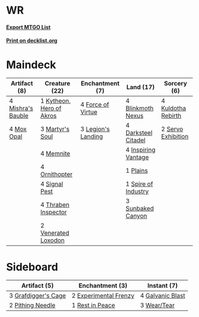 # WR

#### [Export MTGO List](../collection/WR/WR.txt)
#### [Print on decklist.org](http://decklist.org/?deckmain=4%09Blinkmoth%20Nexus%0A4%09Darksteel%20Citadel%0A4%09Force%20of%20Virtue%0A4%09Inspiring%20Vantage%0A4%09Kuldotha%20Rebirth%0A1%09Kytheon,%20Hero%20of%20Akros%0A3%09Legion's%20Landing%0A3%09Martyr's%20Soul%0A4%09Memnite%0A4%09Mishra's%20Bauble%0A4%09Mox%20Opal%0A4%09Ornithopter%0A1%09Plains%0A2%09Servo%20Exhibition%0A4%09Signal%20Pest%0A1%09Spire%20of%20Industry%0A3%09Sunbaked%20Canyon%0A4%09Thraben%20Inspector%0A2%09Venerated%20Loxodon&deckside=2%09Experimental%20Frenzy%0A4%09Galvanic%20Blast%0A3%09Grafdigger's%20Cage%0A2%09Pithing%20Needle%0A1%09Rest%20in%20Peace%0A3%09Wear/Tear)
# Maindeck

|                                        Artifact (8)                                        |                                           Creature (22)                                           |                                       Enchantment (7)                                       |                                          Land (17)                                           |                                         Sorcery (6)                                         |
|--------------------------------------------------------------------------------------------|---------------------------------------------------------------------------------------------------|---------------------------------------------------------------------------------------------|----------------------------------------------------------------------------------------------|---------------------------------------------------------------------------------------------|
|4 [Mishra's Bauble](http://gatherer.wizards.com/Pages/Card/Details.aspx?multiverseid=122122)|1 [Kytheon, Hero of Akros](http://gatherer.wizards.com/Pages/Card/Details.aspx?multiverseid=398428)|4 [Force of Virtue](http://gatherer.wizards.com/Pages/Card/Details.aspx?multiverseid=463959) |4 [Blinkmoth Nexus](http://gatherer.wizards.com/Pages/Card/Details.aspx?multiverseid=39439)   |4 [Kuldotha Rebirth](http://gatherer.wizards.com/Pages/Card/Details.aspx?multiverseid=194239)|
|4 [Mox Opal](http://gatherer.wizards.com/Pages/Card/Details.aspx?multiverseid=397719)       |3 [Martyr's Soul](http://gatherer.wizards.com/Pages/Card/Details.aspx?multiverseid=463968)         |3 [Legion's Landing](http://gatherer.wizards.com/Pages/Card/Details.aspx?multiverseid=435173)|4 [Darksteel Citadel](http://gatherer.wizards.com/Pages/Card/Details.aspx?multiverseid=389479)|2 [Servo Exhibition](http://gatherer.wizards.com/Pages/Card/Details.aspx?multiverseid=417600)|
|                                                                                            |4 [Memnite](http://gatherer.wizards.com/Pages/Card/Details.aspx?multiverseid=194078)               |                                                                                             |4 [Inspiring Vantage](http://gatherer.wizards.com/Pages/Card/Details.aspx?multiverseid=417819)|                                                                                             |
|                                                                                            |4 [Ornithopter](http://gatherer.wizards.com/Pages/Card/Details.aspx?multiverseid=129665)           |                                                                                             |1 [Plains](http://gatherer.wizards.com/Pages/Card/Details.aspx?multiverseid=439856)           |                                                                                             |
|                                                                                            |4 [Signal Pest](http://gatherer.wizards.com/Pages/Card/Details.aspx?multiverseid=213773)           |                                                                                             |1 [Spire of Industry](http://gatherer.wizards.com/Pages/Card/Details.aspx?multiverseid=423851)|                                                                                             |
|                                                                                            |4 [Thraben Inspector](http://gatherer.wizards.com/Pages/Card/Details.aspx?multiverseid=409784)     |                                                                                             |3 [Sunbaked Canyon](http://gatherer.wizards.com/Pages/Card/Details.aspx?multiverseid=464196)  |                                                                                             |
|                                                                                            |2 [Venerated Loxodon](http://gatherer.wizards.com/Pages/Card/Details.aspx?multiverseid=452780)     |                                                                                             |                                                                                              |                                                                                             |


# Sideboard

|                                         Artifact (5)                                         |                                        Enchantment (3)                                         |                                        Instant (7)                                        |
|----------------------------------------------------------------------------------------------|------------------------------------------------------------------------------------------------|-------------------------------------------------------------------------------------------|
|3 [Grafdigger's Cage](http://gatherer.wizards.com/Pages/Card/Details.aspx?multiverseid=278452)|2 [Experimental Frenzy](http://gatherer.wizards.com/Pages/Card/Details.aspx?multiverseid=452849)|4 [Galvanic Blast](http://gatherer.wizards.com/Pages/Card/Details.aspx?multiverseid=442781)|
|2 [Pithing Needle](http://gatherer.wizards.com/Pages/Card/Details.aspx?multiverseid=129526)   |1 [Rest in Peace](http://gatherer.wizards.com/Pages/Card/Details.aspx?multiverseid=442021)      |3 [Wear/Tear](http://gatherer.wizards.com/Pages/Card/Details.aspx?multiverseid=368950)     |

